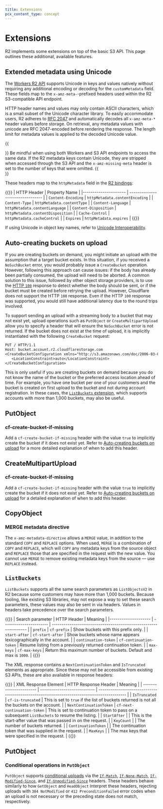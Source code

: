 ```yaml
---
title: Extensions
pcx_content_type: concept
---
```


# Extensions

R2 implements some extensions on top of the basic S3 API. This page outlines these additional, available features.

## Extended metadata using Unicode

The [Workers R2 API](/r2/api/workers/workers-api-reference/) supports Unicode in keys and values natively without requiring any additional encoding or decoding for the `customMetadata` field. These fields map to the `x-amz-meta-`-prefixed headers used within the R2 S3-compatible API endpoint.

HTTP header names and values may only contain ASCII characters, which is a small subset of the Unicode character library. To easily accommodate users, R2 adheres to [RFC 2047](https://datatracker.ietf.org/doc/html/rfc2047) and automatically decodes all `x-amz-meta-*` header values before storage. On retrieval, any metadata values with unicode are RFC 2047-encoded before rendering the response. The length limit for metadata values is applied to the decoded Unicode value.

{{<Aside type="warning" header="Metadata variance">}}
Be mindful when using both Workers and S3 API endpoints to access the same data. If the R2 metadata keys contain Unicode, they are stripped when accessed through the S3 API and the `x-amz-missing-meta` header is set to the number of keys that were omitted.
{{</Aside>}}

These headers map to the `httpMetadata` field in the [R2 bindings](/workers/platform/bindings/):

{{<table-wrap>}}
| HTTP Header           | Property Name                     |
|---------------------- | --------------------------------- |
| `Content-Encoding`    | `httpMetadata.contentEncoding`    |
| `Content-Type`        | `httpMetadata.contentType`        |
| `Content-Language`    | `httpMetadata.contentLanguage`    |
| `Content-Disposition` | `httpMetadata.contentDisposition` |
| `Cache-Control`       | `httpMetadata.cacheControl`       |
| `Expires`             | `httpMetadata.expires`            |
{{</table-wrap>}}

If using Unicode in object key names, refer to [Unicode Interoperability](/r2/learning/unicode-interoperability/).

## Auto-creating buckets on upload

If you are creating buckets on demand, you might initiate an upload with the assumption that a target bucket exists. In this situation, if you received a `NoSuchBucket` error, you would probably issue a `CreateBucket` operation. However, following this approach can cause issues: if the body has already been partially consumed, the upload will need to be aborted. A common solution to this issue, followed by other object storage providers, is to use the [HTTP `100`](https://developer.mozilla.org/en-US/docs/Web/HTTP/Status/100) response to detect whether the body should be sent, or if the bucket must be created before retrying the upload. However, Cloudflare does not support the HTTP `100` response. Even if the HTTP `100` response was supported, you would still have additional latency due to the round trips involved.

To support sending an upload with a streaming body to a bucket that may not exist yet, upload operations such as `PutObject` or `CreateMultipartUpload` allow you to specify a header that will ensure the `NoSuchBucket` error is not returned. If the bucket does not exist at the time of upload, it is implicitly instantiated with the following `CreateBucket` request:

```txt
PUT / HTTP/1.1
Host: bucket.account.r2.cloudflarestorage.com
<CreateBucketConfiguration xmlns="http://s3.amazonaws.com/doc/2006-03-01/">
   <LocationConstraint>auto</LocationConstraint>
</CreateBucketConfiguration>
```

This is only useful if you are creating buckets on demand because you do not know the name of the bucket or the preferred access location ahead of time. For example, you have one bucket per one of your customers and the bucket is created on first upload to the bucket and not during account registration. In these cases, the [`ListBuckets` extension](#ListBuckets), which supports accounts with more than 1,000 buckets, may also be useful.

## PutObject

### cf-create-bucket-if-missing

Add a `cf-create-bucket-if-missing` header with the value `true` to implicitly create the bucket if it does not exist yet. Refer to [Auto-creating buckets on upload](#auto-creating-buckets-on-upload) for a more detailed explanation of when to add this header.

## CreateMultipartUpload

### cf-create-bucket-if-missing

Add a `cf-create-bucket-if-missing` header with the value `true` to implicitly create the bucket if it does not exist yet. Refer to [Auto-creating buckets on upload](#auto-creating-buckets-on-upload) for a detailed explanation of when to add this header.

## CopyObject

### MERGE metadata directive

The `x-amz-metadata-directive` allows a `MERGE` value, in addition to the standard `COPY` and `REPLACE` options. When used, `MERGE` is a combination of `COPY` and `REPLACE`, which will `COPY` any metadata keys from the source object and `REPLACE` those that are specified in the request with the new value. You cannot use `MERGE` to remove existing metadata keys from the source — use `REPLACE` instead.

## `ListBuckets`

`ListBuckets` supports all the same search parameters as `ListObjectsV2` in R2 because some customers may have more than 1,000 buckets. Because tooling, like existing S3 libraries, may not expose a way to set these search parameters, these values may also be sent in via headers. Values in headers take precedence over the search parameters.

{{<table-wrap>}}
| Search parameter     | HTTP Header             | Meaning                                                           |
|--------------------- | ----------------------- | ----------------------------------------------------------------- |
| `prefix`             | `cf-prefix`             | Show buckets with this prefix only.                               |
| `start-after`        | `cf-start-after`        | Show buckets whose name appears lexicographically in the account. |
| `continuation-token` | `cf-continuation-token` | Resume listing from a previously returned continuation token.     |
| `max-keys`           | `cf-max-keys`           | Return this maximum number of buckets. Default and max is `1000`.   |
{{</table-wrap>}}

The XML response contains a `NextContinuationToken` and `IsTruncated` elements as appropriate. Since these may not be accessible from existing S3 APIs, these are also available in response headers:

{{<table-wrap>}}
| XML Response Element    | HTTP Response Header         | Meaning                                                                                      |
| ----------------------- | ---------------------------- | -------------------------------------------------------------------------------------------- |
| `IsTruncated`           | `cf-is-truncated`            | This is set to `true` if the list of buckets returned is not all the buckets on the account. |
| `NextContinuationToken` | `cf-next-continuation-token` | This is set to continuation token to pass on a subsequent `ListBuckets` to resume the listing. |
| `StartAfter`            |                              | This is the start-after value that was passed in on the request.                             |
| `KeyCount`              |                              | The number of buckets returned.                                                              |
| `ContinuationToken`     |                              | The continuation token that was supplied in the request.                                     |
| `MaxKeys`               |                              | The max keys that were specified in the request.                                             |
{{</table-wrap>}}

## PutObject

### Conditional operations in `PutObject`

`PutObject` supports [conditional uploads](https://developer.mozilla.org/en-US/docs/Web/HTTP/Conditional_requests) via the [`If-Match`](https://developer.mozilla.org/en-US/docs/Web/HTTP/Headers/If-Match), [`If-None-Match`](https://developer.mozilla.org/en-US/docs/Web/HTTP/Headers/If-None-Match), [`If-Modified-Since`](https://developer.mozilla.org/en-US/docs/Web/HTTP/Headers/If-Modified-Since), and [`If-Unmodified-Since`](https://developer.mozilla.org/en-US/docs/Web/HTTP/Headers/If-Unmodified-Since) headers. These headers behave similarly to how `GetObject` and `HeadObject` interpret these headers, rejecting uploads with `304 NotModified` or `412 PreconditionFailed` error codes when an upload is not necessary or the preceding state does not match, respectively.
